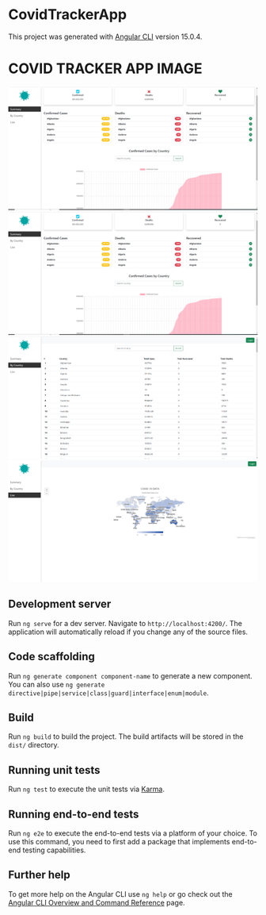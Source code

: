 # CovidTrackerApp

This project was generated with [Angular CLI](https://github.com/angular/angular-cli) version 15.0.4.

# COVID TRACKER APP IMAGE
![Live Page](./src/assets/img/summary-page.png)
![Live Page](./src/assets/img/summary1-page.png)
![Live Page](./src/assets/img/countries-page.png)
![Live Page](./src/assets/img/live-page.png)

## Development server

Run `ng serve` for a dev server. Navigate to `http://localhost:4200/`. The application will automatically reload if you change any of the source files.

## Code scaffolding

Run `ng generate component component-name` to generate a new component. You can also use `ng generate directive|pipe|service|class|guard|interface|enum|module`.

## Build

Run `ng build` to build the project. The build artifacts will be stored in the `dist/` directory.

## Running unit tests

Run `ng test` to execute the unit tests via [Karma](https://karma-runner.github.io).

## Running end-to-end tests

Run `ng e2e` to execute the end-to-end tests via a platform of your choice. To use this command, you need to first add a package that implements end-to-end testing capabilities.

## Further help

To get more help on the Angular CLI use `ng help` or go check out the [Angular CLI Overview and Command Reference](https://angular.io/cli) page.

